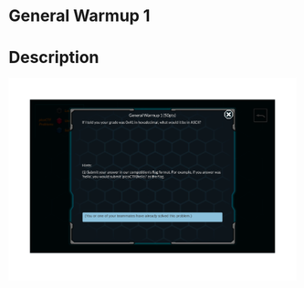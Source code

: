 General Warmup 1
=

Description
===

![alt text](https://github.com/JakubK64/CTF-writeups/blob/master/picoCTF/General_Warmup_1/Task.png)
